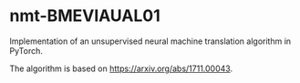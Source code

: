 # nmt-BMEVIAUAL01
Implementation of an unsupervised neural machine translation algorithm in PyTorch.

The algorithm is based on https://arxiv.org/abs/1711.00043.
